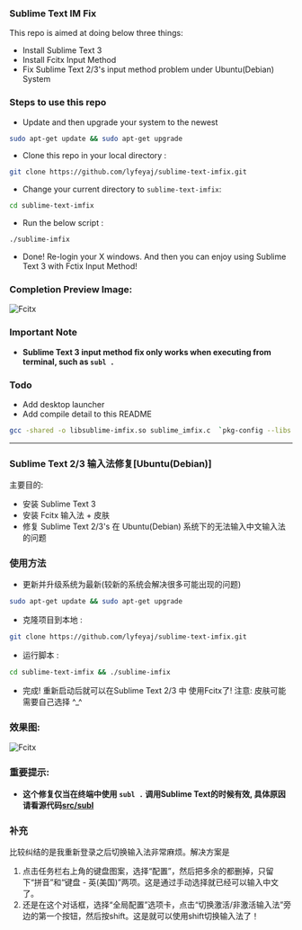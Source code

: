 ### Sublime Text IM Fix

This repo is aimed at doing below three things:

+ Install Sublime Text 3
+ Install Fcitx Input Method
+ Fix Sublime Text 2/3's input method problem under Ubuntu(Debian) System

### Steps to use this repo ###

+ Update and then upgrade your system to the newest

```bash
sudo apt-get update && sudo apt-get upgrade
```

+ Clone this repo in your local directory : 

```bash
git clone https://github.com/lyfeyaj/sublime-text-imfix.git
```
    
+ Change your current directory to `sublime-text-imfix`:

```bash
cd sublime-text-imfix
```
    
+ Run the below script : 

```bash
./sublime-imfix
```

+ Done! Re-login your X windows. And then you can enjoy using Sublime Text 3 with Fctix Input Method!

### Completion Preview Image:

![Fcitx](image/fcitx.png)

### Important Note

+ **Sublime Text 3 input method fix only works when executing from terminal, such as `subl .`**

### Todo

+ Add desktop launcher
+ Add compile detail to this README

```bash
gcc -shared -o libsublime-imfix.so sublime_imfix.c  `pkg-config --libs --cflags gtk+-2.0` -fPIC
```

--------------

### Sublime Text 2/3 输入法修复[Ubuntu(Debian)]

主要目的:

+ 安装 Sublime Text 3
+ 安装 Fcitx 输入法 + 皮肤
+ 修复 Sublime Text 2/3's 在 Ubuntu(Debian) 系统下的无法输入中文输入法的问题

### 使用方法 ###

+ 更新并升级系统为最新(较新的系统会解决很多可能出现的问题)

```bash
sudo apt-get update && sudo apt-get upgrade
```

+ 克隆项目到本地 : 

```bash
git clone https://github.com/lyfeyaj/sublime-text-imfix.git
```

+ 运行脚本 : 

```bash
cd sublime-text-imfix && ./sublime-imfix
```

+ 完成! 重新启动后就可以在Sublime Text 2/3 中 使用Fcitx了! 注意: 皮肤可能需要自己选择 ^_^

### 效果图:

![Fcitx](image/fcitx.png)

### 重要提示:

+ **这个修复仅当在终端中使用 `subl .` 调用Sublime Text的时候有效, 具体原因请看源代码[src/subl](https://github.com/lyfeyaj/sublime-text-imfix/blob/master/src/subl)**

### 补充
比较纠结的是我重新登录之后切换输入法非常麻烦。解决方案是

1. 点击任务栏右上角的键盘图案，选择“配置”，然后把多余的都删掉，只留下“拼音”和“键盘 - 英(美国)”两项。这是通过手动选择就已经可以输入中文了。
2. 还是在这个对话框，选择“全局配置”选项卡，点击“切换激活/非激活输入法”旁边的第一个按钮，然后按shift。这是就可以使用shift切换输入法了！
